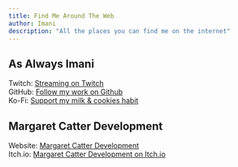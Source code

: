 ```yaml
---
title: Find Me Around The Web
author: Imani
description: "All the places you can find me on the internet"
---
```


## As Always Imani
Twitch: [Streaming on Twitch](https://www.twitch.tv/asalwaysimani)  
GitHub: [Follow my work on Github](https://github.com/asalwaysimani)  
Ko-Fi: [Support my milk & cookies habit](https://ko-fi.com/alwaysimani)  

## Margaret Catter Development
Website: [Margaret Catter Development](https://margaretcatter.dev)  
Itch.io: [Margaret Catter Development on Itch.io](https://margaretcatter.itch.io/)  

<!-- Game development and design, creative writing projects, film & video work, as well as any  other creative endeavors I take up.
Email: [Send me an email](contact@margaretcatter.dev) -->
